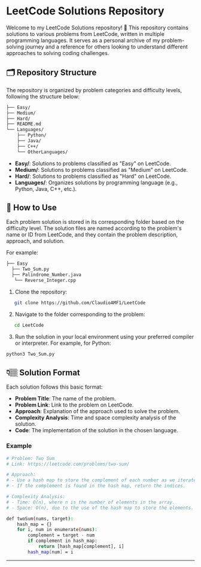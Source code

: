 # LeetCode Solutions Repository

Welcome to my LeetCode Solutions repository! 🎯 This repository contains solutions to various problems from LeetCode, written in multiple programming languages. It serves as a personal archive of my problem-solving journey and a reference for others looking to understand different approaches to solving coding challenges.

## 🗂️ Repository Structure

The repository is organized by problem categories and difficulty levels, following the structure below:

```markdown
├── Easy/
├── Medium/
├── Hard/
├── README.md
└── Languages/
    ├── Python/
    ├── Java/
    ├── C++/
    └── OtherLanguages/
```


- **Easy/**: Solutions to problems classified as "Easy" on LeetCode.
- **Medium/**: Solutions to problems classified as "Medium" on LeetCode.
- **Hard/**: Solutions to problems classified as "Hard" on LeetCode.
- **Languages/**: Organizes solutions by programming language (e.g., Python, Java, C++, etc.).

## 🚀 How to Use

Each problem solution is stored in its corresponding folder based on the difficulty level. The solution files are named according to the problem's name or ID from LeetCode, and they contain the problem description, approach, and solution.

For example:

```markdown
├── Easy
  ├── Two_Sum.py
  ├── Palindrome_Number.java
   └── Reverse_Integer.cpp
```


1. Clone the repository:
```bash
   git clone https://github.com/ClaudioAMF1/LeetCode
```

2. Navigate to the folder corresponding to the problem:
```bash
   cd LeetCode
```

3. Run the solution in your local environment using your preferred compiler or interpreter. For example, for Python:
```bash
python3 Two_Sum.py
```

## 👇🏼 Solution Format

Each solution follows this basic format:

- **Problem Title**: The name of the problem.
- **Problem Link**: Link to the problem on LeetCode.
- **Approach**: Explanation of the approach used to solve the problem.
- **Complexity Analysis**: Time and space complexity analysis of the solution.
- **Code**: The implementation of the solution in the chosen language.

### Example
```bash
# Problem: Two Sum
# Link: https://leetcode.com/problems/two-sum/

# Approach:
# - Use a hash map to store the complement of each number as we iterate through the array.
# - If the complement is found in the hash map, return the indices.

# Complexity Analysis:
# - Time: O(n), where n is the number of elements in the array.
# - Space: O(n), due to the use of the hash map to store the elements.

def twoSum(nums, target):
    hash_map = {}
    for i, num in enumerate(nums):
        complement = target - num
        if complement in hash_map:
            return [hash_map[complement], i]
        hash_map[num] = i
```

---
